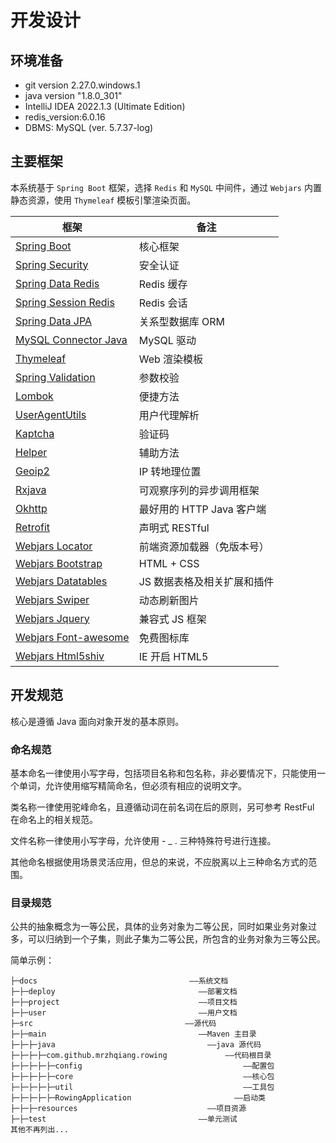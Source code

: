 开发设计
======

## 环境准备

- git version 2.27.0.windows.1
- java version "1.8.0_301"
- IntelliJ IDEA 2022.1.3 (Ultimate Edition)
- redis_version:6.0.16
- DBMS: MySQL (ver. 5.7.37-log)

## 主要框架

本系统基于 `Spring Boot` 框架，选择 `Redis` 和 `MySQL` 中间件，通过 `Webjars` 内置静态资源，使用 `Thymeleaf` 模板引擎渲染页面。

| 框架                                                                           | 备注                 |
|------------------------------------------------------------------------------|--------------------|
| [Spring Boot](https://spring.io/projects/spring-boot)                        | 核心框架               |
| [Spring Security](https://spring.io/projects/spring-security)                | 安全认证               |
| [Spring Data Redis](https://spring.io/projects/spring-data-redis)            | Redis 缓存           |
| [Spring Session Redis](https://spring.io/projects/spring-session-data-redis) | Redis 会话           |
| [Spring Data JPA](https://spring.io/projects/spring-data-jpa)                | 关系型数据库 ORM         |
| [MySQL Connector Java](https://dev.mysql.com/doc/connector-j/8.0/en/)        | MySQL 驱动           |
| [Thymeleaf](https://www.thymeleaf.org/)                                      | Web 渲染模板           |
| [Spring Validation](https://beanvalidation.org/)                             | 参数校验               |
| [Lombok](https://projectlombok.org/)                                         | 便捷方法               |
| [UserAgentUtils](https://www.bitwalker.eu/software/user-agent-utils)         | 用户代理解析             |
| [Kaptcha](https://github.com/mrzhqiang/kaptcha-spring-boot-starter)          | 验证码                |
| [Helper](https://github.com/mrzhqiang/helper)                                | 辅助方法               |
| [Geoip2](https://dev.maxmind.com/geoip?lang=en)                              | IP 转地理位置           |
| [Rxjava](https://github.com/ReactiveX/RxJava)                                | 可观察序列的异步调用框架       |
| [Okhttp](https://github.com/square/okhttp)                                   | 最好用的 HTTP Java 客户端 |
| [Retrofit](https://github.com/square/retrofit)                               | 声明式 RESTful        |
| [Webjars Locator](https://github.com/mwanji/webjars-locator)                 | 前端资源加载器（免版本号）      |
| [Webjars Bootstrap](https://github.com/webjars/bootstrap)                    | HTML + CSS         |
| [Webjars Datatables](https://github.com/webjars/datatables)                  | JS 数据表格及相关扩展和插件    |
| [Webjars Swiper](https://github.com/webjars/swiper)                          | 动态刷新图片             |
| [Webjars Jquery](https://github.com/webjars/jquery)                          | 兼容式 JS 框架          |
| [Webjars Font-awesome](https://github.com/webjars/font-awesome)              | 免费图标库              |
| [Webjars Html5shiv](https://github.com/webjars/html5shiv)                    | IE 开启 HTML5        |

## 开发规范

核心是遵循 Java 面向对象开发的基本原则。

### 命名规范

基本命名一律使用小写字母，包括项目名称和包名称，非必要情况下，只能使用一个单词，允许使用缩写精简命名，但必须有相应的说明文字。

类名称一律使用驼峰命名，且遵循动词在前名词在后的原则，另可参考 RestFul 在命名上的相关规范。

文件名称一律使用小写字母，允许使用 - _ . 三种特殊符号进行连接。

其他命名根据使用场景灵活应用，但总的来说，不应脱离以上三种命名方式的范围。

### 目录规范

公共的抽象概念为一等公民，具体的业务对象为二等公民，同时如果业务对象过多，可以归纳到一个子集，则此子集为二等公民，所包含的业务对象为三等公民。

简单示例：

```
├─docs                                  ——系统文档
├─├─deploy                                ——部署文档
├─├─project                               ——项目文档
├─├─user                                  ——用户文档
├─src                                  ——源代码
├─├─main                                  ——Maven 主目录
├─├─├─java                                  ——java 源代码
├─├─├─├─com.github.mrzhqiang.rowing             ——代码根目录
├─├─├─├─├─config                                    ——配置包
├─├─├─├─├─core                                      ——核心包
├─├─├─├─├─util                                      ——工具包
├─├─├─├─├─RowingApplication                       ——启动类
├─├─├─resources                             ——项目资源
├─├─test                                  ——单元测试
其他不再列出...
```